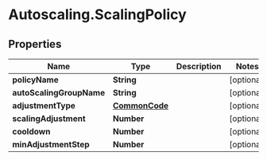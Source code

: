 # Autoscaling.ScalingPolicy

## Properties
Name | Type | Description | Notes
------------ | ------------- | ------------- | -------------
**policyName** | **String** |  | [optional] 
**autoScalingGroupName** | **String** |  | [optional] 
**adjustmentType** | [**CommonCode**](CommonCode.md) |  | [optional] 
**scalingAdjustment** | **Number** |  | [optional] 
**cooldown** | **Number** |  | [optional] 
**minAdjustmentStep** | **Number** |  | [optional] 


